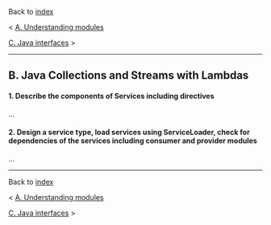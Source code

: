 Back to [index](README.md)

&lt; [A. Understanding modules](A-UnderstandingModules.md)

[C. Java interfaces](C-JavaInterfaces.md) &gt;

---
## B. Java Collections and Streams with Lambdas
#### 1. Describe the components of Services including directives
...
#### 2. Design a service type, load services using ServiceLoader, check for dependencies of the services including consumer and provider modules
...

---
Back to [index](README.md)

&lt; [A. Understanding modules](A-UnderstandingModules.md)

[C. Java interfaces](C-JavaInterfaces.md) &gt;
